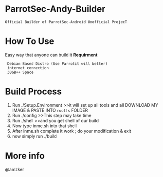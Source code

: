 # ParrotSec-Andy-Builder

```Official Builder of ParrotSec-Android Unofficial ProjecT```
# How To Use
Easy way that anyone can build it
**Requirment** 
 ```
  Debian Based Distro (Use Parrotit will better)
  internet connection
  30GB++ Space
  ```
# Build Process

1. Run ./Setup.Environment >>it will set up all tools and all
DOWNLOAD MY IMAGE & PASTE INTO `rootfs` FOLDER
2. Run ./config >>This step may take time
3. Run ./shell >>and you get shell of our build
4. Now type inme.sh into that shell
5. After inme.sh complete it work ; do your modification & exit
6. now simply run ./build


# More info
  @amzker
  
